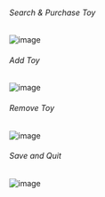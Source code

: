 
###### Search & Purchase Toy
![image](https://user-images.githubusercontent.com/109131356/178656331-140d3a90-a031-4e88-8ffb-5c0260de4674.png)

###### Add Toy
![image](https://user-images.githubusercontent.com/109131356/178655901-9f59ebed-cf8e-4717-89ac-d799ac567dbc.png)

###### Remove Toy
![image](https://user-images.githubusercontent.com/109131356/178656018-0a389f78-ef6b-4127-b669-70116a0ca3a0.png)

###### Save and Quit
![image](https://user-images.githubusercontent.com/109131356/178656050-6ae6b166-4b07-4b04-b519-222a5c2e72ba.png)
